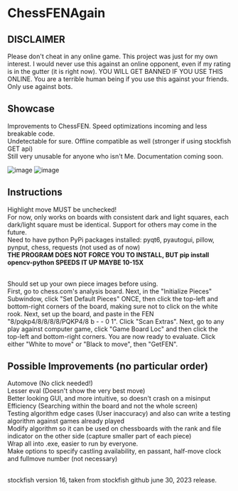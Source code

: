 # ChessFENAgain

## DISCLAIMER
Please don't cheat in any online game. This project was just for my own interest. I would never use this against an online opponent, even if my rating is in the gutter (it is right now). YOU WILL GET BANNED IF YOU USE THIS ONLINE. You are a terrible human being if you use this against your friends. Only use against bots.

## Showcase
Improvements to ChessFEN. Speed optimizations incoming and less breakable code.
<br>
Undetectable for sure. Offline compatible as well (stronger if using stockfish GET api)
<br>
Still very unusable for anyone who isn't Me. Documentation coming soon.

![image](https://github.com/davidzhengyes/ChessFENAgain/assets/81645746/81604eda-1e1a-4fac-ba5a-0b27a9338791)
![image](https://github.com/davidzhengyes/ChessFENAgain/assets/81645746/1e3c0add-446d-4953-a4bf-fd8834c4cae0)


## Instructions
Highlight move MUST be unchecked!
<br>
For now, only works on boards with consistent dark and light squares, each dark/light square must be identical. Support for others may come in the future.
<br>
Need to have python PyPi packages installed: pyqt6, pyautogui, pillow, pynput, chess, requests (not used as of now) <br>
**THE PROGRAM DOES NOT FORCE YOU TO INSTALL, BUT pip install opencv-python SPEEDS IT UP MAYBE 10-15X**

<br> Should set up your own piece images before using.
<br> First, go to chess.com's analysis board. Next, in the "Initialize Pieces" Subwindow, click "Set Default Pieces" ONCE, then click the top-left and bottom-right corners of the board, making sure not to click on the white rook. Next, set up the board, and paste in the FEN "8/pqkp4/8/8/8/8/PQKP4/8 b - - 0 1". Click "Scan Extras". Next, go to any play against computer game, click "Game Board Loc" and then click the top-left and bottom-right corners. You are now ready to evaluate. Click either "White to move" or "Black to move", then "GetFEN".










## Possible Improvements (no particular order)
Automove (No click needed!)
<br> Lesser eval (Doesn't show the very best move)
<br> Better looking GUI, and more intuitive, so doesn't crash on a misinput
<br> Efficiency (Searching within the board and not the whole screen)
<br> Testing algorithm edge cases (User inaccuracy) and also can write a testing algorithm against games already played
<br> Modify algorithm so it can be used on chessboards with the rank and file indicator on the other side (capture smaller part of each piece)
<br> Wrap all into .exe, easier to run by everyone.
<br> Make options to specify castling availability, en passant, half-move clock and fullmove number (not necessary)



<br> stockfish version 16, taken from stockfish github june 30, 2023 release.


